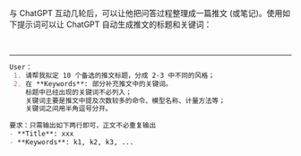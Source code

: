 
与 ChatGPT 互动几轮后，可以让他把问答过程整理成一篇推文 (或笔记)。使用如下提示词可以让 ChatGPT 自动生成推文的标题和关键词：

&emsp;

--- - --

```md
User： 
 1. 请帮我拟定 10 个备选的推文标题，分成 2-3 中不同的风格；
 2. 在 **Keywords**: 部分补充推文中的关键词。
    标题中已经出现的关键词不必列入；
    关键词主要是推文中提及次数较多的命令、模型名称、计量方法等；
    关键词之间用半角逗号分开。
  
要求：只需输出如下两行即可，正文不必重复输出   
- **Title**: xxx
- **Keywords**: k1, k2, k3, ...
```
